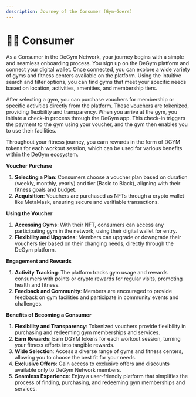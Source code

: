 ```yaml
---
description: Journey of the Consumer (Gym-Goers)
---
```


# 🧘‍♂️ Consumer

As a Consumer in the DeGym Network, your journey begins with a simple and seamless onboarding process. You sign up on the DeGym platform and connect your digital wallet. Once connected, you can explore a wide variety of gyms and fitness centers available on the platform. Using the intuitive search and filter options, you can find gyms that meet your specific needs based on location, activities, amenities, and membership tiers.

After selecting a gym, you can purchase vouchers for membership or specific activities directly from the platform. These [vouchers](nft-voucher.md) are tokenized, providing flexibility and transparency. When you arrive at the gym, you initiate a check-in process through the DeGym app. This check-in triggers the payment to the gym using your voucher, and the gym then enables you to use their facilities.

Throughout your fitness journey, you earn rewards in the form of DGYM tokens for each workout session, which can be used for various benefits within the DeGym ecosystem.

**Voucher Purchase**

1. **Selecting a Plan**: Consumers choose a voucher plan based on duration (weekly, monthly, yearly) and tier (Basic to Black), aligning with their fitness goals and budget.
2. **Acquisition**: Vouchers are purchased as NFTs through a crypto wallet like MetaMask, ensuring secure and verifiable transactions.

**Using the Voucher**

1. **Accessing Gyms**: With their NFT, consumers can access any participating gym in the network, using their digital wallet for entry.
2. **Flexibility and Upgrades**: Members can upgrade or downgrade their vouchers tier based on their changing needs, directly through the DeGym platform.

**Engagement and Rewards**

1. **Activity Tracking**: The platform tracks gym usage and rewards consumers with points or crypto rewards for regular visits, promoting health and fitness.
2. **Feedback and Community**: Members are encouraged to provide feedback on gym facilities and participate in community events and challenges.

**Benefits of Becoming a Consumer**

1. **Flexibility and Transparency**: Tokenized vouchers provide flexibility in purchasing and redeeming gym memberships and services.
2. **Earn Rewards**: Earn DGYM tokens for each workout session, turning your fitness efforts into tangible rewards.
3. **Wide Selection**: Access a diverse range of gyms and fitness centers, allowing you to choose the best fit for your needs.
4. **Exclusive Offers**: Gain access to exclusive offers and discounts available only to DeGym Network members.
5. **Seamless Experience**: Enjoy a user-friendly platform that simplifies the process of finding, purchasing, and redeeming gym memberships and services.
